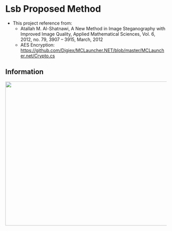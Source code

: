 # Lsb Proposed Method
- This project reference from: 
  - Atallah M. Al-Shatnawi, A New Method in Image Steganography with Improved Image Quality, Applied Mathematical Sciences, Vol. 6, 2012,   no. 79, 3907 – 3915, March, 2012
  - AES Encryption: https://github.com/Digiex/MCLauncher.NET/blob/master/MCLauncher.net/Crypto.cs

## Information 
<img src="https://i.imgur.com/PotJUug.png" width="520px" height="450px">
